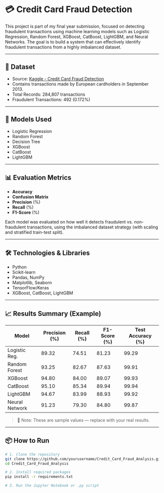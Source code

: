 # 💳 Credit Card Fraud Detection

This project is part of my final year submission, focused on detecting fraudulent transactions using machine learning models such as Logistic Regression, Random Forest, XGBoost, CatBoost, LightGBM, and Neural Networks. The goal is to build a system that can effectively identify fraudulent transactions from a highly imbalanced dataset.

---

## 📁 Dataset

- Source: [Kaggle - Credit Card Fraud Detection](https://www.kaggle.com/datasets/mlg-ulb/creditcardfraud)
- Contains transactions made by European cardholders in September 2013.
- Total Records: 284,807 transactions  
- Fraudulent Transactions: 492 (0.172%)

---

## 🧠 Models Used

- Logistic Regression  
- Random Forest  
- Decision Tree  
- XGBoost  
- CatBoost  
- LightGBM  

---

## 📊 Evaluation Metrics

- **Accuracy**
- **Confusion Matrix**  
- **Precision** (%)
- **Recall** (%)
- **F1-Score** (%)

Each model was evaluated on how well it detects fraudulent vs. non-fraudulent transactions, using the imbalanced dataset strategy (with scaling and stratified train-test split).

---

## 🛠️ Technologies & Libraries

- Python  
- Scikit-learn  
- Pandas, NumPy  
- Matplotlib, Seaborn  
- TensorFlow/Keras  
- XGBoost, CatBoost, LightGBM

---

## 📈 Results Summary (Example)

| Model           | Precision (%) | Recall (%) | F1-Score (%) | Test Accuracy (%) |
|----------------|---------------|------------|--------------|-------------------|
| Logistic Reg.   | 89.32         | 74.51      | 81.23        | 99.29             |
| Random Forest   | 93.25         | 82.67      | 87.63        | 99.91             |
| XGBoost         | 94.80         | 84.00      | 89.07        | 99.93             |
| CatBoost        | 95.10         | 85.34      | 89.94        | 99.94             |
| LightGBM        | 94.67         | 83.99      | 88.93        | 99.92             |
| Neural Network  | 91.23         | 79.30      | 84.80        | 99.87             |

> 📌 Note: These are sample values — replace with your real results.

---

## 📦 How to Run

```bash
# 1. Clone the repository
git clone https://github.com/yourusername/Credit_Card_Fraud_Analysis.git
cd Credit_Card_Fraud_Analysis

# 2. Install required packages
pip install -r requirements.txt

# 3. Run the Jupyter Notebook or .py script
